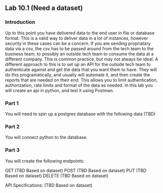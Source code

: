 ## Lab 10.1  (Need a dataset)

### Introduction
Up to this point you have delivered data to the end user in file or database format. This is a valid way to deliver data in a lot of instances, however security in these cases can be a concern. If you are sending propriatary data via a csv, the csv has to be passed around from the tech team to the business team, to possibly an outside tech team to consume the data at a different company. This is common practice, but may not always be ideal. A different approach to this is to set up an API for the outside tech team to authenticate against and get the data that you want them to have. They will do this programatically, and usually will automate it, and then create the reports that are needed on their end. This allows you to limit authentication, authorization, rate limits and format of the data as needed. In this lab you will create an api in python, and test it using Postman.  

### Part 1
You will need to spin up a postgres database with the following data (TBD) 

### Part 2
You will connect python to the database. 

### Part 3
You will create the following endpoints: 

GET  (TBD Based on dataset) 
POST (TBD Based on dataset)
PUT  (TBD Based on dataset)
DELETE (TBD Based on dataset)

API Specifications: (TBD Based on dataset) 